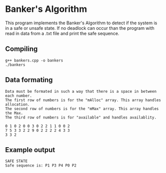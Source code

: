# Banker's Algorithm
This program implements the Banker's Algorithm to detect if the system is in a safe or unsafe state. If no deadlock can occur than the program with read in data from a .txt file and print the safe sequence.

## Compiling
```
g++ bankers.cpp -o bankers
./bankers
```

## Data formating
```
Data must be formated in such a way that there is a space in between each number.
The first row of numbers is for the "mAlloc" array. This array handles allocation.
The second row of numbers is for the "mMax" array. This array handles the Max.
The third row of numbers is for "available" and handles availablity.

0 1 0 2 0 0 3 0 2 2 1 1 0 0 2 
7 5 3 3 2 2 9 0 2 2 2 2 4 3 3 
3 3 2
```
## Example output
```
SAFE STATE
Safe sequence is: P1 P3 P4 P0 P2 
```